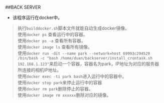 ##BACK SERVER

* 该程序运行在docker中。  

> 执行`builddocker.sh`脚本文件就能自动生成docker镜像。  
> 使用`docker ps` 查看运行中的容器。  
> 使用`docker ps -a` 查看所有容器。  
> 使用`docker image ls` 查看所有镜像。  
> 使用`docker run -dit --name park --network=host 69993c294529 /bin/bash -c "bash /home/duan/backserver/install_crontask.sh 192.168.1.123"`来启动一个容器，容器名为park，IP地址为对应的服务器所连接的相机IP地址。  
> 使用`docker exec -ti park bash`进入运行中的容器中。  
> 使用`docker stop park`来停止运行中的容器  
> 使用`docker rm park`删除停止的容器。  
> 使用`docker image rm xxxxxx`删除对应的镜像。
